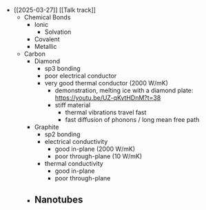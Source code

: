 - [[2025-03-27]] [[Talk track]]
	- Chemical Bonds
		- Ionic
			- Solvation
		- Covalent
		- Metallic
	- Carbon
		- Diamond
			- sp3 bonding
			- poor electrical conductor
			- very good thermal conductor (2000 W/mK)
				- demonstration, melting ice with a diamond plate:
				  https://youtu.be/UZ-qKvtHDnM?t=38
				- stiff material
					- thermal vibrations travel fast
					- fast diffusion of phonons / long mean free path
		- Graphite
			- sp2 bonding
			- electrical conductivity
				- good in-plane (2000 W/mK)
				- poor through-plane (10 W/mK)
			- thermal conductivity
				- good in-plane
				- poor through-plane
		- Nanotubes
			-